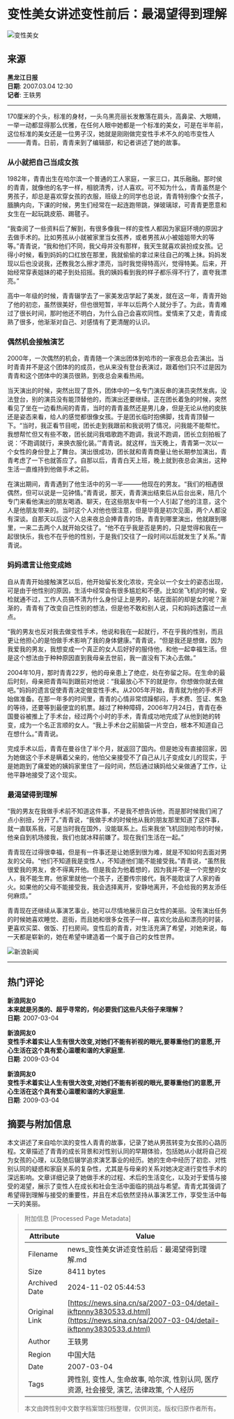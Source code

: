 # 变性美女讲述变性前后：最渴望得到理解

![变性美女](//n.sinaimg.cn/sinakd10213/360/w180h180/20210329/cb23-knaqvqn0743052.jpg)

## 来源
**黑龙江日报**  
**日期**: 2007.03.04 12:30  
**记者**: 王轶男  

---

170厘米的个头，标准的身材，一头乌黑亮丽长发散落在肩头，高鼻梁、大眼睛，一举一动都显得那么优雅，在任何人眼中她都是一个标准的美女，可是在半年前，这位标准的美女还是一位男子汉，她就是刚刚做完变性手术不久的哈市变性人———青青。日前，青青来到了编辑部，和记者讲述了她的故事。

### 从小就把自己当成女孩
1982年，青青出生在哈尔滨一个普通的工人家庭，一家三口，其乐融融。那时侯的青青，就像他的名字一样，相貌清秀，讨人喜欢。可不知为什么，青青虽然是个男孩子，却总是喜欢穿女孩的衣服，班级上的同学也总说，青青特别像个女孩子，腼腆内向，下课的时候，男生们经常在一起连跑带跳，弹玻璃球，可青青更愿意和女生在一起玩跳皮筋、踢毽子。

“我查阅了一些资料后了解到，有很多像我一样的变性人都因为家庭环境的原因才去做手术的。比如男孩从小就被家里当女孩养，或者男孩从小被姐姐带大的等等。”青青说，“我和他们不同，我父母并没有那样，我天生就喜欢装扮成女孩。记得小时候，看到妈妈的口红放在那里，我就偷偷的拿过来往自己的嘴上抹。妈妈发现以后也没说我，还教我怎么擦才漂亮，当时我觉得特高兴，觉得特美。后来，开始经常穿表姐妹的裙子到处招摇。我的姨妈看到我的样子都乐得不行了，直夸我漂亮。”

高中一年级的时候，青青辍学去了一家美发店学起了美发，就在这一年，青青开始了他的初恋，虽然很美好，但也很短暂，半年以后两个人就分手了。为此，青青难过了很长时间，那时他还不明白，为什么自己会喜欢同性。爱情来了又走，青青成熟了很多，他渐渐对自己、对感情有了更清醒的认识。

### 偶然机会接触演艺
2000年，一次偶然的机会，青青随一个演出团体到哈市的一家夜总会去演出。当时青青并不是这个团体的的成员，也从来没有登台表演过，跟着他们只不过是因为青青和这个团体中的演员很熟，到夜总会来看热闹。

当天演出的时候，突然出现了意外，团体中的一名专门演反串的演员突然发病，没法登台，别的演员没有能顶替他的，而演出还要继续。正在团长着急的时候，突然看见了坐在一边看热闹的青青，当时的青青虽然还是男儿身，但是无论从他的皮肤还是姿态来看，给人的感觉都很像女孩。于是团长临时抱佛脚，找青青顶替一下。“当时，我正看节目呢，团长走到我跟前和我说明了情况，问我能不能帮忙。我想帮忙但又有些不敢，团长就问我唱歌跑不跑调，我说不跑调，团长立刻拍板了说：‘不跑调就行，来换衣服化装。’”青青说。就这样，当天晚上，青青第一次以一个女性的身份登上了舞台。演出很成功，团长就和青青商量让他长期参加演出，青青考虑了一下也就答应了。自那以后，青青白天上班，晚上就到夜总会演出，这种生活一直维持到他做手术之前。

在演出期间，青青遇到了他生活中的另一半———他现在的男友。“我们的相遇很偶然，但可以说是一见钟情。”青青说，那天，青青演出结束后从后台出来，陪几个专门来看他演出的朋友喝酒、聊天，在这些朋友中有一个人引起了他的注意，这个人是他朋友带来的。当时这个人对他也很注意，但是毕竟是初次见面，两个人都没有深谈。自那天以后这个人总来夜总会捧青青的场，青青到哪里演出，他就跟到哪里，一来二去两个人就开始交往了。“他不在乎我是否是男的，只是觉得和我在一起很快乐，我也不在乎他的性别，于是我们交往了一段时间以后就发生了关系。”青青说。

### 妈妈遗言让他变成她
自从青青开始接触演艺以后，他开始留长发化浓妆，完全以一个女士的姿态出现，可是由于他性别的原因，生活中经常会有很多尴尬和不便。比如坐飞机的时候，安检就通不过，工作人员搞不清为什么身份证上是男的，站在面前的却是女的呢？渐渐的，青青有了改变自己性别的想法，但是他不敢和别人说，只和妈妈透露过一点点。

“我的男友也反对我去做变性手术，他说和我在一起就行，不在乎我的性别，而且更让他担心的是怕做手术影响了我的身体健康。”青青说，“但是我还是想做，因为我爱我的男友，我想变成一个真正的女人后好好的服侍他，和他一起幸福生活。但是这个想法由于种种原因直到我母亲去世前，我一直没有下决心去做。”

2004年10月，那时青青22岁，他的母亲患上了绝症，处在弥留之际。在生命的最后时刻，母亲把青青叫到跟前对他说：“我最放心不下的就是你，你想做你就去做吧。”妈妈的遗言促使青青决定做变性手术。从2005年开始，青青就为他的手术开始做准备。在那一年多的时间里，青青的心情非常烦躁郁闷，手术费、签证、焦急的等待，还要等到最便宜的机票。越过了种种障碍，2006年7月24日，青青在泰国曼谷被推上了手术台，经过两个小时的手术，青青成功地完成了从他到她的转变，成为一个名正言顺的女人。“我上手术台之前脑袋一片空白，根本不知道自己在想什么。”青青说。

完成手术以后，青青在曼谷住了半个月，就返回了国内。但是她没有直接回家，因为她做这个手术是瞒着父亲的，他怕父亲接受不了自己从儿子变成女儿的现实，于是她跑到了痛爱她的姨妈家里住了一段时间，然后通过姨妈给父亲做通了工作，让他平静地接受了这个现实。

### 最渴望得到理解
“我的男友在我做手术前不知道这件事，不是我不想告诉他，而是那时候我们闹了点小别扭，分开了。”青青说，“我做手术的时候他从我的朋友那里知道了这件事，就一直联系我，可是当时我在国外，没能联系上。后来我坐飞机回到哈市的时候，他亲自到机场接我，我们也就冰释前嫌了。现在我们生活在一起。”

青青现在过得很幸福，但是有一件事还是让她感到很为难，就是不知如何去面对男友的父母。“他们不知道我是变性人，不知道他们能不能接受我。”青青说，“虽然我很爱我的男友，舍不得离开他。但是我会为他着想的，因为我并不是一个完整的女人，我不能生育。他家里就他一个孩子，还要传宗接代，我不能耽误了人家的香火。如果他的父母不能接受我，我会选择离开，安静地离开，不会给我的男友添任何麻烦。”

青青现在还继续从事演艺事业，她可以尽情地展示自己女性的美丽。没有演出任务的时候她喜欢睡觉、逛街，而且她和很多女孩子一样，喜欢化妆品和漂亮的时装，更喜欢买菜、做饭、打扫房间。变性后的青青，对生活充满了希望，对她来说，每一天都是崭新的，她在希望中建造着一个属于自己的女性世界。

![新浪新闻](//n.sinaimg.cn/default/2fb77759/20151125/320X320.png)

---

## 热门评论
**新浪网友0**  
**本来就是另类的、超乎寻常的，何必要我们这些凡夫俗子来理解？**  
**日期**: 2007-03-04  

**新浪网友0**  
**变性手术着实让人生有很大改变,对她们不能有祈视的眼光,要尊重他们的意愿,开心生活在这个具有爱心温暖和谐的大家庭里.**  
**日期**: 2009-03-04  

**新浪网友0**  
**变性手术着实让人生有很大改变,对她们不能有祈视的眼光,要尊重他们的意愿,开心生活在这个具有爱心温暖和谐的大家庭里.**  
**日期**: 2009-03-04  


## 摘要与附加信息

<!-- tcd_abstract -->
本文讲述了来自哈尔滨的变性人青青的故事，记录了她从男孩转变为女孩的心路历程。文章描述了青青的成长背景和对性别认同的早期体验，包括她从小就将自己视为女孩的心理，以及随后辍学追求演艺事业的经历。她的生命中经历了初恋、对性别认同的疑惑和家庭关系的复杂性，尤其是与母亲的关系对她决定进行变性手术的深远影响。文章详细记录了她做手术的过程、术后的生活变化，以及对于爱情与接受的渴望，展示了变性人在成长和社会生活中面临的挑战与希望。青青尤其强调了希望得到理解与接受的重要性，并且在术后依然坚持从事演艺工作，享受生活中每一天的美丽。
<!-- tcd_abstract_end -->

> 附加信息 [Processed Page Metadata]
>
> | Attribute       | Value                                  |
> |-----------------|----------------------------------------|
> | Filename        | news_变性美女讲述变性前后：最渴望得到理解.md                             |
> | Size            | 8411 bytes                           |
> | Archived Date   | 2024-11-02 05:44:53                             |
> | Original Link   | [https://news.sina.cn/sa/2007-03-04/detail-ikftpnny3830533.d.html](https://news.sina.cn/sa/2007-03-04/detail-ikftpnny3830533.d.html)                       |
> | Author          | 王轶男                               |
> | Region          | 中国大陆                               |
> | Date            | 2007-03-04                                 |
> | Tags            | 跨性别, 变性人, 生命故事, 哈尔滨, 性别认同, 医疗资源, 社会接受, 演艺, 法律政策, 个人经历                                 |
>
> 本文由跨性别中文数字档案馆归档整理，仅供浏览。版权归原作者所有。
>